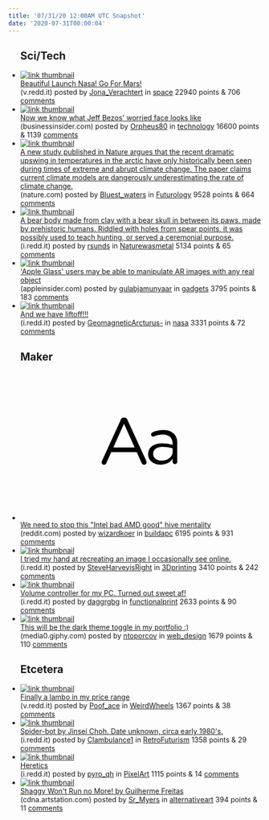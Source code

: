 ```yaml
---
title: '07/31/20 12:00AM UTC Snapshot'
date: '2020-07-31T00:00:04'
---
```

<ul>
<h2>Sci/Tech</h2>

<li><a href='https://v.redd.it/gby43ee1izd51'><img src='https://b.thumbs.redditmedia.com/pVbXkW8WMKCKAZWeMDPpTuM0OF3B24w4v_8L1t17TQI.jpg' alt='link thumbnail'></a><div><div class='linkTitle'><a href='https://v.redd.it/gby43ee1izd51'>Beautiful Launch Nasa! Go For Mars!</a></div>(v.redd.it) posted by <a href='https://www.reddit.com/user/Jona_Verachtert'>Jona_Verachtert</a> in <a href='https://www.reddit.com/r/space'>space</a> 22940 points & 706 <a href='https://www.reddit.com/r/space/comments/i0kzj6/beautiful_launch_nasa_go_for_mars/'>comments</a></div></li>

<li><a href='https://www.businessinsider.com/congress-made-amazon-apple-facebook-google-ceos-sweat-during-hearing-2020-7'><img src='https://b.thumbs.redditmedia.com/ZNBHSvVUwL3xPoxvpA-XykplMgHi-lVNmvL4tK8Kwmc.jpg' alt='link thumbnail'></a><div><div class='linkTitle'><a href='https://www.businessinsider.com/congress-made-amazon-apple-facebook-google-ceos-sweat-during-hearing-2020-7'>Now we know what Jeff Bezos' worried face looks like</a></div>(businessinsider.com) posted by <a href='https://www.reddit.com/user/Orpheus80'>Orpheus80</a> in <a href='https://www.reddit.com/r/technology'>technology</a> 16600 points & 1139 <a href='https://www.reddit.com/r/technology/comments/i0m2hu/now_we_know_what_jeff_bezos_worried_face_looks/'>comments</a></div></li>

<li><a href='https://www.nature.com/articles/s41558-020-0860-7#Sec9'><img src='https://a.thumbs.redditmedia.com/UnKKBbxsPTs0onnKniXEd9cBVgJDU40lhm_f7Pxg_70.jpg' alt='link thumbnail'></a><div><div class='linkTitle'><a href='https://www.nature.com/articles/s41558-020-0860-7#Sec9'>A new study published in Nature argues that the recent dramatic upswing in temperatures in the arctic have only historically been seen during times of extreme and abrupt climate change. The paper claims current climate models are dangerously underestimating the rate of climate change.</a></div>(nature.com) posted by <a href='https://www.reddit.com/user/Bluest_waters'>Bluest_waters</a> in <a href='https://www.reddit.com/r/Futurology'>Futurology</a> 9528 points & 664 <a href='https://www.reddit.com/r/Futurology/comments/i0mhrg/a_new_study_published_in_nature_argues_that_the/'>comments</a></div></li>

<li><a href='https://i.redd.it/o564oyvdbzd51.jpg'><img src='https://b.thumbs.redditmedia.com/znSynz-VIMQmnUXquyPVFutbCFUkaUUUXi4YzOXcPQI.jpg' alt='link thumbnail'></a><div><div class='linkTitle'><a href='https://i.redd.it/o564oyvdbzd51.jpg'>A bear body made from clay with a bear skull in between its paws, made by prehistoric humans. Riddled with holes from spear points, it was possibly used to teach hunting, or served a ceremonial purpose.</a></div>(i.redd.it) posted by <a href='https://www.reddit.com/user/rsunds'>rsunds</a> in <a href='https://www.reddit.com/r/Naturewasmetal'>Naturewasmetal</a> 5134 points & 65 <a href='https://www.reddit.com/r/Naturewasmetal/comments/i0ked0/a_bear_body_made_from_clay_with_a_bear_skull_in/'>comments</a></div></li>

<li><a href='https://appleinsider.com/articles/20/07/30/apple-glass-users-may-be-able-to-manipulate-ar-images-with-any-real-object'><img src='https://b.thumbs.redditmedia.com/CPzSOy3ROeaPEScU8J_69H7ATRw2iogNtDLwA7Q9u2E.jpg' alt='link thumbnail'></a><div><div class='linkTitle'><a href='https://appleinsider.com/articles/20/07/30/apple-glass-users-may-be-able-to-manipulate-ar-images-with-any-real-object'>'Apple Glass' users may be able to manipulate AR images with any real object</a></div>(appleinsider.com) posted by <a href='https://www.reddit.com/user/gulabjamunyaar'>gulabjamunyaar</a> in <a href='https://www.reddit.com/r/gadgets'>gadgets</a> 3795 points & 183 <a href='https://www.reddit.com/r/gadgets/comments/i0kzad/apple_glass_users_may_be_able_to_manipulate_ar/'>comments</a></div></li>

<li><a href='https://i.redd.it/sh95s9wohzd51.jpg'><img src='https://b.thumbs.redditmedia.com/k6W_MGUaLxCgHPG5GPoqU96-f9vBDPOMTa4xeA7chhA.jpg' alt='link thumbnail'></a><div><div class='linkTitle'><a href='https://i.redd.it/sh95s9wohzd51.jpg'>And we have liftoff!!!</a></div>(i.redd.it) posted by <a href='https://www.reddit.com/user/GeomagneticArcturus-'>GeomagneticArcturus-</a> in <a href='https://www.reddit.com/r/nasa'>nasa</a> 3331 points & 72 <a href='https://www.reddit.com/r/nasa/comments/i0krdb/and_we_have_liftoff/'>comments</a></div></li>

<h2>Maker</h2>

<li><a href='https://www.reddit.com/r/buildapc/comments/i0nnsd/we_need_to_stop_this_intel_bad_amd_good_hive/'><svg version='1.1' viewBox='-34 -12 104 64' preserveAspectRatio='xMidYMid slice' xmlns='http://www.w3.org/2000/svg' xmlns:xlink='http://www.w3.org/1999/xlink'>
    <title>text link thumbnail</title>
    <path d='M12.19,8.84a1.45,1.45,0,0,0-1.4-1h-.12a1.46,1.46,0,0,0-1.42,1L1.14,26.56a1.29,1.29,0,0,0-.14.59,1,1,0,0,0,1,1,1.12,1.12,0,0,0,1.08-.77l2.08-4.65h11l2.08,4.59a1.24,1.24,0,0,0,1.12.83,1.08,1.08,0,0,0,1.08-1.08,1.64,1.64,0,0,0-.14-.57ZM6.08,20.71l4.59-10.22,4.6,10.22Z'>
    </path>
    <path d='M32.24,14.78A6.35,6.35,0,0,0,27.6,13.2a11.36,11.36,0,0,0-4.7,1,1,1,0,0,0-.58.89,1,1,0,0,0,.94.92,1.23,1.23,0,0,0,.39-.08,8.87,8.87,0,0,1,3.72-.81c2.7,0,4.28,1.33,4.28,3.92v.5a15.29,15.29,0,0,0-4.42-.61c-3.64,0-6.14,1.61-6.14,4.64v.05c0,2.95,2.7,4.48,5.37,4.48a6.29,6.29,0,0,0,5.19-2.48V26.9a1,1,0,0,0,1,1,1,1,0,0,0,1-1.06V19A5.71,5.71,0,0,0,32.24,14.78Zm-.56,7.7c0,2.28-2.17,3.89-4.81,3.89-1.94,0-3.61-1.06-3.61-2.86v-.06c0-1.8,1.5-3,4.2-3a15.2,15.2,0,0,1,4.22.61Z'>
    </path>
    </svg></a><div><div class='linkTitle'><a href='https://www.reddit.com/r/buildapc/comments/i0nnsd/we_need_to_stop_this_intel_bad_amd_good_hive/'>We need to stop this "Intel bad AMD good" hive mentality</a></div>(reddit.com) posted by <a href='https://www.reddit.com/user/wizardkoer'>wizardkoer</a> in <a href='https://www.reddit.com/r/buildapc'>buildapc</a> 6195 points & 931 <a href='https://www.reddit.com/r/buildapc/comments/i0nnsd/we_need_to_stop_this_intel_bad_amd_good_hive/'>comments</a></div></li>

<li><a href='https://i.redd.it/frvlzbwnt0e51.jpg'><img src='https://b.thumbs.redditmedia.com/RPEkv4DvPw2CEDAVWD-WR7Lk4y3kGiy55DixvaAAwFU.jpg' alt='link thumbnail'></a><div><div class='linkTitle'><a href='https://i.redd.it/frvlzbwnt0e51.jpg'>I tried my hand at recreating an image I occasionally see online.</a></div>(i.redd.it) posted by <a href='https://www.reddit.com/user/SteveHarveyisRight'>SteveHarveyisRight</a> in <a href='https://www.reddit.com/r/3Dprinting'>3Dprinting</a> 3410 points & 242 <a href='https://www.reddit.com/r/3Dprinting/comments/i0p2is/i_tried_my_hand_at_recreating_an_image_i/'>comments</a></div></li>

<li><a href='https://i.redd.it/23f5mox14yd51.jpg'><img src='https://b.thumbs.redditmedia.com/jR5Me_ShPZieBg8_e3xqPjzHeMr7UFq2tbSHJ_a80aI.jpg' alt='link thumbnail'></a><div><div class='linkTitle'><a href='https://i.redd.it/23f5mox14yd51.jpg'>Volume controller for my PC. Turned out sweet af!</a></div>(i.redd.it) posted by <a href='https://www.reddit.com/user/daggrgbg'>daggrgbg</a> in <a href='https://www.reddit.com/r/functionalprint'>functionalprint</a> 2633 points & 90 <a href='https://www.reddit.com/r/functionalprint/comments/i0ho9s/volume_controller_for_my_pc_turned_out_sweet_af/'>comments</a></div></li>

<li><a href='https://media0.giphy.com/media/PiW9y3XkF5O61YXOU0/giphy.gif?cid=4d1e4f297223daf6109207a2a379bdc7e67ba1fcb675eb48&amp;rid=giphy.gif'><img src='https://b.thumbs.redditmedia.com/HC1_RjMwx-Vmv0rGkNFyPawESELRfAU57Nt8iT5UznM.jpg' alt='link thumbnail'></a><div><div class='linkTitle'><a href='https://media0.giphy.com/media/PiW9y3XkF5O61YXOU0/giphy.gif?cid=4d1e4f297223daf6109207a2a379bdc7e67ba1fcb675eb48&amp;rid=giphy.gif'>This will be the dark theme toggle in my portfolio :)</a></div>(media0.giphy.com) posted by <a href='https://www.reddit.com/user/ntoporcov'>ntoporcov</a> in <a href='https://www.reddit.com/r/web_design'>web_design</a> 1679 points & 110 <a href='https://www.reddit.com/r/web_design/comments/i0d9ul/this_will_be_the_dark_theme_toggle_in_my_portfolio/'>comments</a></div></li>

<h2>Etcetera</h2>

<li><a href='https://v.redd.it/nvmn6iocawd51'><img src='https://b.thumbs.redditmedia.com/djEsbbNQQocaz1aNkrB5kFMjIi2KkyrROJFoTh0m0wI.jpg' alt='link thumbnail'></a><div><div class='linkTitle'><a href='https://v.redd.it/nvmn6iocawd51'>Finally a lambo in my price range</a></div>(v.redd.it) posted by <a href='https://www.reddit.com/user/Poof_ace'>Poof_ace</a> in <a href='https://www.reddit.com/r/WeirdWheels'>WeirdWheels</a> 1367 points & 38 <a href='https://www.reddit.com/r/WeirdWheels/comments/i0h2lq/finally_a_lambo_in_my_price_range/'>comments</a></div></li>

<li><a href='https://i.redd.it/gri4wm9qj0e51.jpg'><img src='https://b.thumbs.redditmedia.com/CS42FA2GwTboxRLaja-AIcQkOwvsN8VZPpjKRDMRrFU.jpg' alt='link thumbnail'></a><div><div class='linkTitle'><a href='https://i.redd.it/gri4wm9qj0e51.jpg'>Spider-bot by Jinsei Choh. Date unknown, circa early 1980's.</a></div>(i.redd.it) posted by <a href='https://www.reddit.com/user/Clambulance1'>Clambulance1</a> in <a href='https://www.reddit.com/r/RetroFuturism'>RetroFuturism</a> 1358 points & 29 <a href='https://www.reddit.com/r/RetroFuturism/comments/i0o37b/spiderbot_by_jinsei_choh_date_unknown_circa_early/'>comments</a></div></li>

<li><a href='https://i.redd.it/0w0m8cttvzd51.png'><img src='https://b.thumbs.redditmedia.com/vCjDgUbty9boq3_I70Lkazay4Y7pBzBLGltFNjIupGM.jpg' alt='link thumbnail'></a><div><div class='linkTitle'><a href='https://i.redd.it/0w0m8cttvzd51.png'>Heretics</a></div>(i.redd.it) posted by <a href='https://www.reddit.com/user/pyro_qh'>pyro_qh</a> in <a href='https://www.reddit.com/r/PixelArt'>PixelArt</a> 1115 points & 14 <a href='https://www.reddit.com/r/PixelArt/comments/i0luy8/heretics/'>comments</a></div></li>

<li><a href='https://cdna.artstation.com/p/assets/images/images/015/693/500/4k/guilherme-freitas-shaggyjpg.jpg?1549288363'><img src='https://b.thumbs.redditmedia.com/_EiM0xeqj-hWqKpLF1mrAZ5m0TyTZCo_SwGlTZp4dfk.jpg' alt='link thumbnail'></a><div><div class='linkTitle'><a href='https://cdna.artstation.com/p/assets/images/images/015/693/500/4k/guilherme-freitas-shaggyjpg.jpg?1549288363'>Shaggy Won't Run no More! by Guilherme Freitas</a></div>(cdna.artstation.com) posted by <a href='https://www.reddit.com/user/Sr_Myers'>Sr_Myers</a> in <a href='https://www.reddit.com/r/alternativeart'>alternativeart</a> 394 points & 11 <a href='https://www.reddit.com/r/alternativeart/comments/i0lj69/shaggy_wont_run_no_more_by_guilherme_freitas/'>comments</a></div></li>

</ul>
